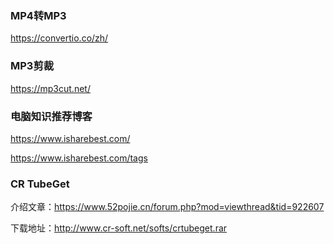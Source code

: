 ### MP4转MP3

https://convertio.co/zh/

### MP3剪裁

https://mp3cut.net/

### 电脑知识推荐博客

https://www.isharebest.com/

https://www.isharebest.com/tags

### **CR TubeGet**

介绍文章：https://www.52pojie.cn/forum.php?mod=viewthread&tid=922607

下载地址：http://www.cr-soft.net/softs/crtubeget.rar